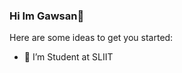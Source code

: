 ### Hi Im Gawsan👋

<!--
**Gawsan/Gawsan** is a ✨ _special_ ✨ repository because its `README.md` (this file) appears on your GitHub profile.-->

Here are some ideas to get you started:

- 🔭 I’m Student at SLIIT


